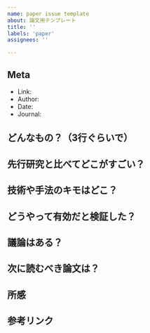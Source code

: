 ```yaml
---
name: paper issue template
about: 論文用テンプレート
title: ''
labels: 'paper'
assignees: ''

---
```


## Meta

- Link: 
- Author: 
- Date: 
- Journal: 

## どんなもの？（3行ぐらいで）

## 先行研究と比べてどこがすごい？

## 技術や手法のキモはどこ？

## どうやって有効だと検証した？

## 議論はある？

## 次に読むべき論文は？

## 所感

## 参考リンク
